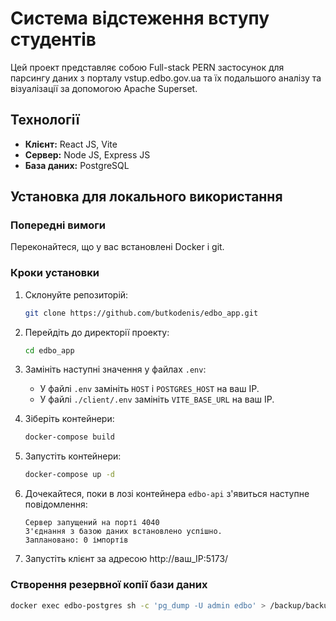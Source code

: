 # Система відстеження вступу студентів

Цей проект представляє собою Full-stack PERN застосунок для парсингу даних з порталу vstup.edbo.gov.ua та їх подальшого аналізу та візуалізації за допомогою Apache Superset.

## Технології

- **Клієнт:** React JS, Vite
- **Сервер:** Node JS, Express JS
- **База даних:** PostgreSQL

## Установка для локального використання

### Попередні вимоги

Переконайтеся, що у вас встановлені Docker і git.

### Кроки установки

1. Склонуйте репозиторій:

   ```bash
   git clone https://github.com/butkodenis/edbo_app.git
   ```

2. Перейдіть до директорії проекту:

   ```bash
   cd edbo_app
   ```

3. Замініть наступні значення у файлах `.env`:

   - У файлі `.env` замініть `HOST` і `POSTGRES_HOST` на ваш IP.
   - У файлі `./client/.env` замініть `VITE_BASE_URL` на ваш IP.

4. Зіберіть контейнери:

   ```bash
   docker-compose build
   ```

5. Запустіть контейнери:

   ```bash
   docker-compose up -d
   ```

6. Дочекайтеся, поки в лозі контейнера `edbo-api` з'явиться наступне повідомлення:

   ```
   Сервер запущений на порті 4040
   З'єднання з базою даних встановлено успішно.
   Заплановано: 0 імпортів
   ```

7. Запустіть клієнт за адресою http://ваш_IP:5173/

### Створення резервної копії бази даних

```bash
docker exec edbo-postgres sh -c 'pg_dump -U admin edbo' > /backup/backup_$(date +%Y%m%d_%H%M).sql
```
